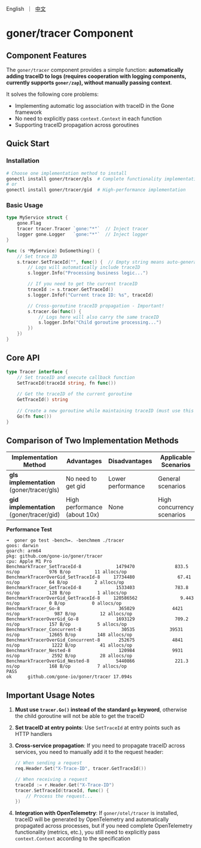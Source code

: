 <p>
    English&nbsp ｜&nbsp <a href="README_CN.md">中文</a>
</p>

# goner/tracer Component

## Component Features

The `goner/tracer` component provides a simple function: **automatically adding traceID to logs (requires cooperation with logging components, currently supports `goner/zap`), without manually passing context**.

It solves the following core problems:
- Implementing automatic log association with traceID in the Gone framework
- No need to explicitly pass `context.Context` in each function
- Supporting traceID propagation across goroutines

## Quick Start

### Installation

```bash
# Choose one implementation method to install
gonectl install goner/tracer/gls  # Complete functionality implementation
# or
gonectl install goner/tracer/gid  # High-performance implementation
```

### Basic Usage

```go
type MyService struct {
    gone.Flag
    tracer tracer.Tracer `gone:"*"`  // Inject tracer
    logger gone.Logger   `gone:"*"`  // Inject logger
}

func (s *MyService) DoSomething() {
    // Set trace ID
    s.tracer.SetTraceId("", func() {  // Empty string means auto-generate traceID
        // Logs will automatically include traceID
        s.logger.Info("Processing business logic...")

        // If you need to get the current traceID
        traceId := s.tracer.GetTraceId()
        s.logger.Infof("Current trace ID: %s", traceId)

        // Cross-goroutine traceID propagation - Important!
        s.tracer.Go(func() {
            // Logs here will also carry the same traceID
            s.logger.Info("Child goroutine processing...")
        })
    })
}
```

## Core API

```go
type Tracer interface {
    // Set traceID and execute callback function
    SetTraceId(traceId string, fn func())
    
    // Get the traceID of the current goroutine
    GetTraceId() string
    
    // Create a new goroutine while maintaining traceID (must use this instead of the go keyword)
    Go(fn func())
}
```

## Comparison of Two Implementation Methods

| Implementation Method         | Advantages     | Disadvantages | Applicable Scenarios |
| ----------------------------- | -------------- | ------------- | -------------------- |
| **gls implementation** (goner/tracer/gls) | No need to get gid | Lower performance | General scenarios |
| **gid implementation** (goner/tracer/gid) | High performance (about 10x) | None | High concurrency scenarios |


**Performance Test**

```log
➜  goner go test -bench=. -benchmem ./tracer
goos: darwin
goarch: arm64
pkg: github.com/gone-io/goner/tracer
cpu: Apple M1 Pro
BenchmarkTracer_SetTraceId-8             1479470               833.5 ns/op           976 B/op         11 allocs/op
BenchmarkTracerOverGid_SetTraceId-8     17734480                67.41 ns/op           64 B/op          2 allocs/op
BenchmarkTracer_GetTraceId-8             1533403               783.8 ns/op           128 B/op          1 allocs/op
BenchmarkTracerOverGid_GetTraceId-8     120586562                9.443 ns/op           0 B/op          0 allocs/op
BenchmarkTracer_Go-8                      365029              4421 ns/op             987 B/op         12 allocs/op
BenchmarkTracerOverGid_Go-8              1693129               709.2 ns/op           157 B/op          5 allocs/op
BenchmarkTracer_Concurrent-8               30535             39531 ns/op           12665 B/op        148 allocs/op
BenchmarkTracerOverGid_Concurrent-8       252675              4841 ns/op            1222 B/op         41 allocs/op
BenchmarkTracer_Nested-8                  120984              9931 ns/op            2592 B/op         28 allocs/op
BenchmarkTracerOverGid_Nested-8          5440866               221.3 ns/op           168 B/op          7 allocs/op
PASS
ok      github.com/gone-io/goner/tracer 17.094s
```

## Important Usage Notes

1. **Must use `tracer.Go()` instead of the standard `go` keyword**, otherwise the child goroutine will not be able to get the traceID

2. **Set traceID at entry points**: Use `SetTraceId` at entry points such as HTTP handlers

3. **Cross-service propagation**: If you need to propagate traceID across services, you need to manually add it to the request header:
   ```go
   // When sending a request
   req.Header.Set("X-Trace-ID", tracer.GetTraceId())
   
   // When receiving a request
   traceId := r.Header.Get("X-Trace-ID")
   tracer.SetTraceId(traceId, func() {
       // Process the request...
   })
   ```

4. **Integration with OpenTelemetry**: If `goner/otel/tracer` is installed, traceID will be generated by OpenTelemetry and automatically propagated across processes, but if you need complete OpenTelemetry functionality (metrics, etc.), you still need to explicitly pass `context.Context` according to the specification